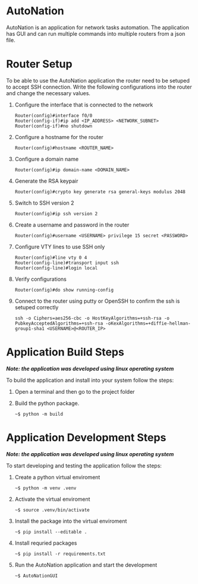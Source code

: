 # AutoNation

AutoNation is an application for network tasks automation. The application has
GUI and can run multiple commands into multiple routers from a json file.

# Router Setup

To be able to use the AutoNation application the router need to be setuped to accept
SSH connection. Write the following configurations into the router and change
the necessary values.

1. Configure the interface that is connected to the network

   ```
   Router(config)#interface f0/0
   Router(config-if)#ip add <IP_ADDRESS> <NETWORK_SUBNET>
   Router(config-if)#no shutdown
   ```

2. Configure a hostname for the router

   ```
   Router(config)#hostname <ROUTER_NAME>
   ```

3. Configure a domain name

   ```
   Router(config)#ip domain-name <DOMAIN_NAME>
   ```

4. Generate the RSA keypair

   ```
   Router(config)#crypto key generate rsa general-keys modulus 2048
   ```

5. Switch to SSH version 2

   ```
   Router(config)#ip ssh version 2
   ```

6. Create a username and password in the router

   ```
   Router(config)#username <USERNAME> privilege 15 secret <PASSWORD>
   ```

7. Configure VTY lines to use SSH only

   ```
   Router(config)#line vty 0 4
   Router(config-line)#transport input ssh
   Router(config-line)#login local
   ```

8. Verify configurations

   ```
   Router(config)#do show running-config
   ```

9. Connect to the router using putty or OpenSSH to confirm the ssh is setuped correctly

   ```
   ssh -o Ciphers=aes256-cbc -o HostKeyAlgorithms=+ssh-rsa -o PubkeyAcceptedAlgorithms=+ssh-rsa -oKexAlgorithms=+diffie-hellman-group1-sha1 <USERNAME>@<ROUTER_IP>
   ```

# Application Build Steps

**_Note: the application was developed using linux operating system_**

To build the application and install into your system follow the steps:

1. Open a terminal and then go to the project folder

2. Build the python package.
   ```
   ~$ python -m build
   ```

# Application Development Steps

**_Note: the application was developed using linux operating system_**

To start developing and testing the application follow the steps:

1. Create a python virtual enviroment

   ```
   ~$ python -m venv .venv
   ```

2. Activate the virtual enviroment

   ```
   ~$ source .venv/bin/activate
   ```

3. Install the package into the virtual enviroment

   ```
   ~$ pip install --editable .
   ```

4. Install requried packages

   ```
   ~$ pip install -r requirements.txt
   ```

5. Run the AutoNation application and start the development
   ```
   ~$ AutoNationGUI
   ```
